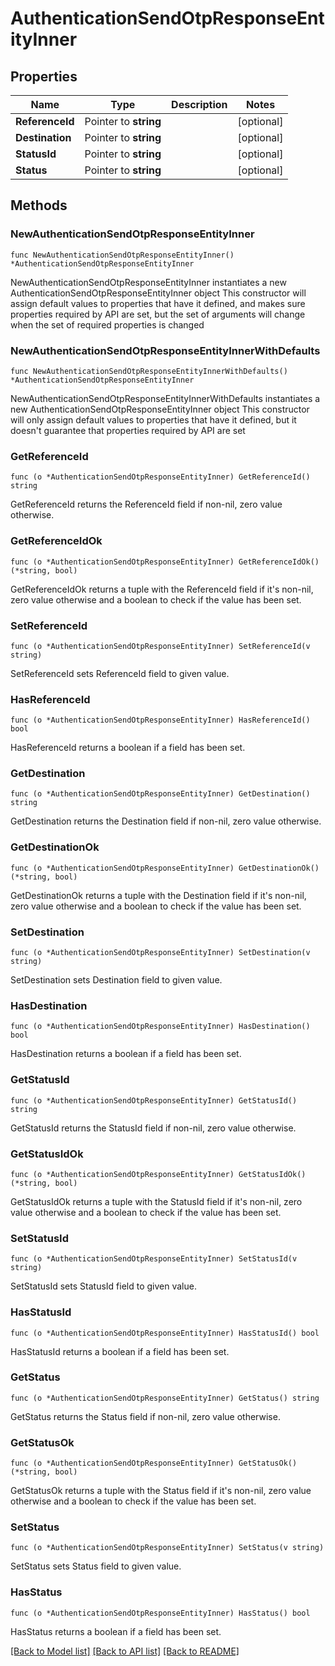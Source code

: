 # AuthenticationSendOtpResponseEntityInner

## Properties

Name | Type | Description | Notes
------------ | ------------- | ------------- | -------------
**ReferenceId** | Pointer to **string** |  | [optional] 
**Destination** | Pointer to **string** |  | [optional] 
**StatusId** | Pointer to **string** |  | [optional] 
**Status** | Pointer to **string** |  | [optional] 

## Methods

### NewAuthenticationSendOtpResponseEntityInner

`func NewAuthenticationSendOtpResponseEntityInner() *AuthenticationSendOtpResponseEntityInner`

NewAuthenticationSendOtpResponseEntityInner instantiates a new AuthenticationSendOtpResponseEntityInner object
This constructor will assign default values to properties that have it defined,
and makes sure properties required by API are set, but the set of arguments
will change when the set of required properties is changed

### NewAuthenticationSendOtpResponseEntityInnerWithDefaults

`func NewAuthenticationSendOtpResponseEntityInnerWithDefaults() *AuthenticationSendOtpResponseEntityInner`

NewAuthenticationSendOtpResponseEntityInnerWithDefaults instantiates a new AuthenticationSendOtpResponseEntityInner object
This constructor will only assign default values to properties that have it defined,
but it doesn't guarantee that properties required by API are set

### GetReferenceId

`func (o *AuthenticationSendOtpResponseEntityInner) GetReferenceId() string`

GetReferenceId returns the ReferenceId field if non-nil, zero value otherwise.

### GetReferenceIdOk

`func (o *AuthenticationSendOtpResponseEntityInner) GetReferenceIdOk() (*string, bool)`

GetReferenceIdOk returns a tuple with the ReferenceId field if it's non-nil, zero value otherwise
and a boolean to check if the value has been set.

### SetReferenceId

`func (o *AuthenticationSendOtpResponseEntityInner) SetReferenceId(v string)`

SetReferenceId sets ReferenceId field to given value.

### HasReferenceId

`func (o *AuthenticationSendOtpResponseEntityInner) HasReferenceId() bool`

HasReferenceId returns a boolean if a field has been set.

### GetDestination

`func (o *AuthenticationSendOtpResponseEntityInner) GetDestination() string`

GetDestination returns the Destination field if non-nil, zero value otherwise.

### GetDestinationOk

`func (o *AuthenticationSendOtpResponseEntityInner) GetDestinationOk() (*string, bool)`

GetDestinationOk returns a tuple with the Destination field if it's non-nil, zero value otherwise
and a boolean to check if the value has been set.

### SetDestination

`func (o *AuthenticationSendOtpResponseEntityInner) SetDestination(v string)`

SetDestination sets Destination field to given value.

### HasDestination

`func (o *AuthenticationSendOtpResponseEntityInner) HasDestination() bool`

HasDestination returns a boolean if a field has been set.

### GetStatusId

`func (o *AuthenticationSendOtpResponseEntityInner) GetStatusId() string`

GetStatusId returns the StatusId field if non-nil, zero value otherwise.

### GetStatusIdOk

`func (o *AuthenticationSendOtpResponseEntityInner) GetStatusIdOk() (*string, bool)`

GetStatusIdOk returns a tuple with the StatusId field if it's non-nil, zero value otherwise
and a boolean to check if the value has been set.

### SetStatusId

`func (o *AuthenticationSendOtpResponseEntityInner) SetStatusId(v string)`

SetStatusId sets StatusId field to given value.

### HasStatusId

`func (o *AuthenticationSendOtpResponseEntityInner) HasStatusId() bool`

HasStatusId returns a boolean if a field has been set.

### GetStatus

`func (o *AuthenticationSendOtpResponseEntityInner) GetStatus() string`

GetStatus returns the Status field if non-nil, zero value otherwise.

### GetStatusOk

`func (o *AuthenticationSendOtpResponseEntityInner) GetStatusOk() (*string, bool)`

GetStatusOk returns a tuple with the Status field if it's non-nil, zero value otherwise
and a boolean to check if the value has been set.

### SetStatus

`func (o *AuthenticationSendOtpResponseEntityInner) SetStatus(v string)`

SetStatus sets Status field to given value.

### HasStatus

`func (o *AuthenticationSendOtpResponseEntityInner) HasStatus() bool`

HasStatus returns a boolean if a field has been set.


[[Back to Model list]](../README.md#documentation-for-models) [[Back to API list]](../README.md#documentation-for-api-endpoints) [[Back to README]](../README.md)


